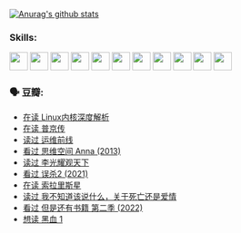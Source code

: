 
[![Anurag's github stats](https://github-readme-stats.vercel.app/api?username=w940853815)](https://github.com/anuraghazra/github-readme-stats)

### Skills:

<code><img height="32" src="https://cdn.jsdelivr.net/npm/simple-icons@v5/icons/python.svg"></code>
<code><img height="32" src="https://cdn.jsdelivr.net/npm/simple-icons@v5/icons/javascript.svg"></code>
<code><img height="32" src="https://cdn.jsdelivr.net/npm/simple-icons@v5/icons/django.svg"></code>
<code><img height="32" src="https://cdn.jsdelivr.net/npm/simple-icons@v5/icons/flask.svg"></code>
<code><img height="32" src="https://cdn.jsdelivr.net/npm/simple-icons@v5/icons/vuetify.svg"></code>
<code><img height="32" src="https://cdn.jsdelivr.net/npm/simple-icons@v5/icons/git.svg"></code>
<code><img height="32" src="https://cdn.jsdelivr.net/npm/simple-icons@v5/icons/docker.svg"></code>
<code><img height="32" src="https://cdn.jsdelivr.net/npm/simple-icons@v5/icons/postgresql.svg"></code>
<code><img height="32" src="https://cdn.jsdelivr.net/npm/simple-icons@v5/icons/elasticsearch.svg"></code>
<code><img height="32" src="https://cdn.jsdelivr.net/npm/simple-icons@v5/icons/macos.svg"></code>
<code><img height="32" src="https://cdn.jsdelivr.net/npm/simple-icons@v5/icons/linux.svg"></code>

### 🗣 豆瓣:

<!-- DOUBAN-ACTIVITIES:START -->
- [在读 Linux内核深度解析](https://www.douban.com/people/136069238/status/3790997133/?_i=46921626)
- [在读 普京传](https://www.douban.com/people/136069238/status/3786411478/?_i=46921626)
- [读过 运维前线](https://www.douban.com/people/136069238/status/3786410747/?_i=46921626)
- [看过 思维空间 Anna‎ (2013)](https://www.douban.com/people/136069238/status/3786092531/?_i=46921626)
- [读过 李光耀观天下](https://www.douban.com/people/136069238/status/3779830661/?_i=46921626)
- [看过 误杀2‎ (2021)](https://www.douban.com/people/136069238/status/3779360592/?_i=46921626)
- [在读 索拉里斯星](https://www.douban.com/people/136069238/status/3779002317/?_i=46921626)
- [读过 我不知道该说什么，关于死亡还是爱情](https://www.douban.com/people/136069238/status/3778409279/?_i=46921626)
- [看过 但是还有书籍 第二季‎ (2022)](https://www.douban.com/people/136069238/status/3778351685/?_i=46921626)
- [想读 黑血 1](https://www.douban.com/people/136069238/status/3772430515/?_i=46921626)
<!-- DOUBAN-ACTIVITIES:END -->
<!--
**w940853815/w940853815** is a ✨ _special_ ✨ repository because its `README.md` (this file) appears on your GitHub profile.

Here are some ideas to get you started:

- 🔭 I’m currently working on ...
- 🌱 I’m currently learning ...
- 👯 I’m looking to collaborate on ...
- 🤔 I’m looking for help with ...
- 💬 Ask me about ...
- 📫 How to reach me: ...
- 😄 Pronouns: ...
- ⚡ Fun fact: ...
-->
